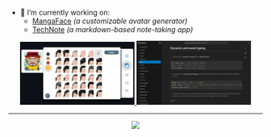 - 🔭 I’m currently working on:
  + [MangaFace](https://github.com/miladnia/MangaFace) _(a customizable avatar generator)_
  + [TechNote](https://github.com/miladnia/technote) _(a markdown-based note-taking app)_

<p align="center">
<a href="https://miladnia.ir/MangaFace/" target="_blank" title="Demo | Click here to try it out">
  <img src="https://raw.githubusercontent.com/miladnia/MangaFace/main/docs/preview_v0.2__03.png" width="45%" alt="MangaFace avatar generator">
</a>
<a href="https://github.com/miladnia/technote" target="_blank" title="Demo | Click here to try it out">
  <img src="https://github.com/miladnia/technote/raw/main/docs/technote_note_preview.png" width="45%" alt="TechNote note-taking app">
</a>
</p>

---

<p align="center">
  <a href="https://skillicons.dev">
    <img src="https://skillicons.dev/icons?i=py,ts,vite,react,jest" />
  </a>
</p>

<!--
- 🔭 I’m currently working on ...
- 🌱 I’m currently learning ...
- 👯 I’m looking to collaborate on ...
- 🤔 I’m looking for help with ...
- 💬 Ask me about ...
- 📫 How to reach me: ...
- 😄 Pronouns: ...
- ⚡ Fun fact: ...
-->
